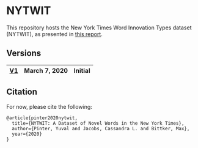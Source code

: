 # NYTWIT

This repository hosts the New York Times Word Innovation Types dataset (NYTWIT), as presented in [this report](https://arxiv.org/abs/2003.03444).

## Versions

| [V1](nytwit_v1.tsv) | March 7, 2020 | Initial  |
|----|---------------|----------|

## Citation

For now, please cite the following:
```
@article{pinter2020nytwit,
  title={NYTWIT: A Dataset of Novel Words in the New York Times},
  author={Pinter, Yuval and Jacobs, Cassandra L. and Bittker, Max},
  year={2020}
}
```

